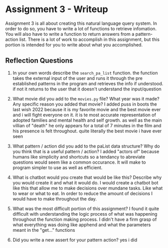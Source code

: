 # Assignment 3 - Writeup

Assignment 3 is all about creating this natural language query system.  In order to do so, you have to write a lot of functions to retrieve infomation.  You will also have to write a function to return answers from a pattern-action list.  There is a lot of work to accomplish in this assignment, but this portion is intended for you to write about what you accomplished.

## Reflection Questions
1. In your own words describe the `search_pa_list` function.
the function takes the external input of the user and runs it through the pre established patterns in the program and retrieves the info if understood. if not it returns to the user that it doesn't understand the input/question

2. What movie did you add to the `movies.py` file?  What year was it made? Any specific reason you added that movie?
I added puss in boots the last wish 2022 because it is my favorite movie and the best movie ever and i will fight everyone on it. it is te most accurate representation of adopted families and mental health and self growth. as well as the main villian of "death" he only appears for a total of 7 minutes in the film and his presence is felt throughout. quite literally the best movie i have ever seen

3. What pattern / action did you add to the paList data structure?  Why do you think that is a useful pattern / action?
I added "actors of" because humans like simplicity and shortcuts so a tendancy to abreviate questions would seem like a common occurance. It will make to program simpler to use as well as efficient. 

4. What is chatbot would you create that would be like this?  Describe why you would create it and what it would do.
I would create a chatbot bot like this that allow me to make decisions over mundane tasks. Like what to wear or what to eat. In order to reduce the amount of decisions I would have to make throughout the day. 

5. What was the most difficult portion of this assignment?
I found it quite difficult with understanding the logic process of what was happening throughout the function making process. I didn't have a firm grasp of what everything was doing like apphend and what the parameters meant in the "get..." functions

6. Did you write a new assert for your pattern action?
yes i did

